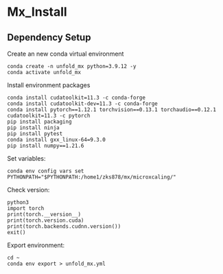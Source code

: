 # Mx_Install
## Dependency Setup
Create an new conda virtual environment
```
conda create -n unfold_mx python=3.9.12 -y
conda activate unfold_mx
```
Install environment packages
```
conda install cudatoolkit=11.3 -c conda-forge
conda install cudatoolkit-dev=11.3 -c conda-forge
conda install pytorch==1.12.1 torchvision==0.13.1 torchaudio==0.12.1 cudatoolkit=11.3 -c pytorch
pip install packaging
pip install ninja
pip install pytest
conda install gxx_linux-64=9.3.0
pip install numpy==1.21.6
```
Set variables:
```
conda env config vars set PYTHONPATH="$PYTHONPATH:/home1/zks878/mx/microxcaling/"
```
Check version:
```
python3
import torch
print(torch.__version__)
print(torch.version.cuda)
print(torch.backends.cudnn.version())
exit()
```
Export environment:
```
cd ~
conda env export > unfold_mx.yml
```
